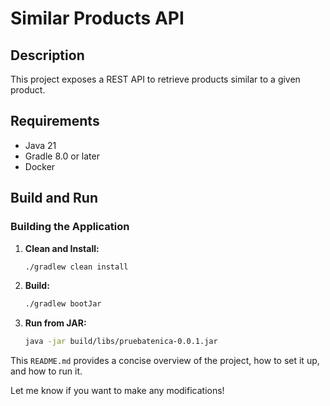 # Similar Products API

## Description
This project exposes a REST API to retrieve products similar to a given product.

## Requirements
- Java 21
- Gradle 8.0 or later
- Docker

## Build and Run

### Building the Application

1. **Clean and Install:**

   ```bash
   ./gradlew clean install

2. **Build:**

   ```bash
   ./gradlew bootJar

3. **Run from JAR:**

   ```bash
   java -jar build/libs/pruebatenica-0.0.1.jar

This `README.md` provides a concise overview of the project, how to set it up, and how to run it.

Let me know if you want to make any modifications!
